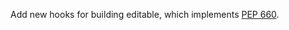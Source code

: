 Add new hooks for building editable, which implements [PEP 660](https://www.python.org/dev/peps/pep-0660/).
